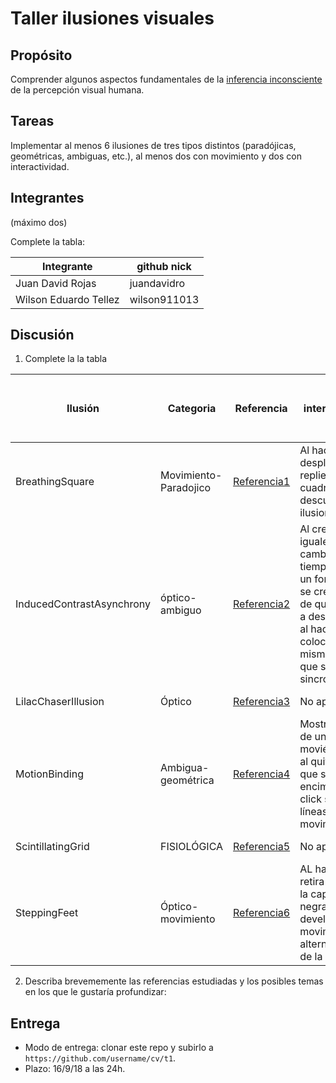 # Taller ilusiones visuales

## Propósito

Comprender algunos aspectos fundamentales de la [inferencia inconsciente](https://github.com/VisualComputing/Cognitive) de la percepción visual humana.

## Tareas

Implementar al menos 6 ilusiones de tres tipos distintos (paradójicas, geométricas, ambiguas, etc.), al menos dos con movimiento y dos con interactividad.

## Integrantes
(máximo dos)

Complete la tabla:

| Integrante | github nick |
|------------|-------------|
|Juan David Rojas|juandavidro|
|Wilson Eduardo Tellez|wilson911013|

## Discusión

1. Complete la la tabla

| Ilusión | Categoria | Referencia | Tipo de interactividad (si aplica) | URL código base (si aplica) |
|---------|-----------|------------|------------------------------------|-----------------------------|
|BreathingSquare|Movimiento-Paradojico|[Referencia1](https://www.michaelbach.de/ot/mot-breathingSquare/index.html)|Al hacer click se despliegan o repliegan los cuadros descubriendo la ilusion| No aplica |
|InducedContrastAsynchrony|óptico-ambiguo|[Referencia2](https://www.michaelbach.de/ot/lum-inducedContrastAsym/index.html)|Al crear 2 círculos iguales que cambian al mismo tiempo pero con un fondo diferente se crea la ilusión de que se mueven a destiempo, pero al hacer click y colocarlas sobre el mismo fondo se ve que se mueven sincronizadamente|No aplica|
|LilacChaserIllusion|Óptico|[Referencia3](https://en.wikipedia.org/wiki/Lilac_chaser)|No aplca|No aplica|
|MotionBinding|Ambigua-geométrica|[Referencia4](https://www.michaelbach.de/ot/mot-motionBinding/index.html)|Mostrar la ilusión de un cuadro moviéndose pero al quitar las figuras que se encuentran encima haciendo click se ven solo líneas en movimiento|                             |
|ScintillatingGrid|FISIOLÓGICA|[Referencia5](https://www.michaelbach.de/ot/lum-scGrid/index.html)|No aplica|No aplica|
|SteppingFeet|Óptico-movimiento|[Referencia6](https://www.michaelbach.de/ot/mot-feetLin/index.html)|AL hacer click se retira o despliega la capa de lineas negras que develan el movimiento alterno o continuo de la ilusión |No aplica|

2. Describa brevememente las referencias estudiadas y los posibles temas en los que le gustaría profundizar:

## Entrega

* Modo de entrega: clonar este repo y subirlo a `https://github.com/username/cv/t1`.
* Plazo: 16/9/18 a las 24h.
